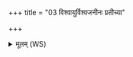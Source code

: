 +++
title = "03 विश्वायुर्विश्वजनीनः प्रतीच्या"

+++
<details><summary>मूलम् (WS)</summary>

विश्वायुर्विश्वजनीनः प्रतीच्या दिशः पवसे नभस्वान् ।  
नमस्ते विद्म ते नामधेयं मा नो हिसीः ॥ ३ ॥
</details>